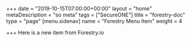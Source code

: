 +++
date = "2019-10-15T07:00:00+00:00"
layout = "home"
metaDescription = "so meta"
tags = ["SecureONE"]
title = "forestry-doc"
type = "page"
[menu.sidenav]
name = "Forestry Menu Item"
weight = 4

+++
Here is a new item from Forestry.io